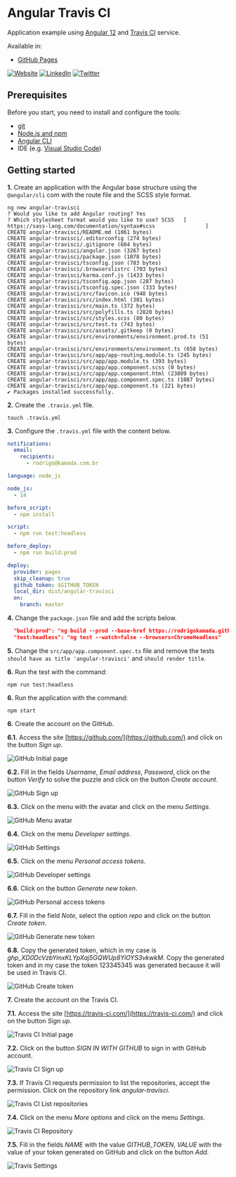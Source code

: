 # Angular Travis CI

Application example using [Angular 12](https://angular.io/) and [Travis CI](https://www.travis-ci.com/) service.

Available in:

* [GitHub Pages](https://rodrigokamada.github.io/angular-travisci/)



[![Website](https://shields.braskam.com/v1/shields?name=website&format=rectangle&size=small)](https://rodrigo.kamada.com.br)
[![LinkedIn](https://shields.braskam.com/v1/shields?name=linkedin&format=rectangle&size=small)](https://www.linkedin.com/in/rodrigokamada)
[![Twitter](https://shields.braskam.com/v1/shields?name=twitter&format=rectangle&size=small&socialAccount=rodrigokamada)](https://twitter.com/rodrigokamada)



## Prerequisites


Before you start, you need to install and configure the tools:

* [git](https://git-scm.com/)
* [Node.js and npm](https://nodejs.org/)
* [Angular CLI](https://angular.io/cli)
* IDE (e.g. [Visual Studio Code](https://code.visualstudio.com/))



## Getting started


**1.** Create an application with the Angular base structure using the `@angular/cli` com with the route file and the SCSS style format.

```shell
ng new angular-travisci
? Would you like to add Angular routing? Yes
? Which stylesheet format would you like to use? SCSS   [ https://sass-lang.com/documentation/syntax#scss                ]
CREATE angular-travisci/README.md (1061 bytes)
CREATE angular-travisci/.editorconfig (274 bytes)
CREATE angular-travisci/.gitignore (604 bytes)
CREATE angular-travisci/angular.json (3267 bytes)
CREATE angular-travisci/package.json (1078 bytes)
CREATE angular-travisci/tsconfig.json (783 bytes)
CREATE angular-travisci/.browserslistrc (703 bytes)
CREATE angular-travisci/karma.conf.js (1433 bytes)
CREATE angular-travisci/tsconfig.app.json (287 bytes)
CREATE angular-travisci/tsconfig.spec.json (333 bytes)
CREATE angular-travisci/src/favicon.ico (948 bytes)
CREATE angular-travisci/src/index.html (301 bytes)
CREATE angular-travisci/src/main.ts (372 bytes)
CREATE angular-travisci/src/polyfills.ts (2820 bytes)
CREATE angular-travisci/src/styles.scss (80 bytes)
CREATE angular-travisci/src/test.ts (743 bytes)
CREATE angular-travisci/src/assets/.gitkeep (0 bytes)
CREATE angular-travisci/src/environments/environment.prod.ts (51 bytes)
CREATE angular-travisci/src/environments/environment.ts (658 bytes)
CREATE angular-travisci/src/app/app-routing.module.ts (245 bytes)
CREATE angular-travisci/src/app/app.module.ts (393 bytes)
CREATE angular-travisci/src/app/app.component.scss (0 bytes)
CREATE angular-travisci/src/app/app.component.html (23809 bytes)
CREATE angular-travisci/src/app/app.component.spec.ts (1087 bytes)
CREATE angular-travisci/src/app/app.component.ts (221 bytes)
✔ Packages installed successfully.
```

**2.** Create the `.travis.yml` file.

```shell
touch .travis.yml
```

**3.** Configure the `.travis.yml` file with the content below.

```yaml
notifications:
  email:
    recipients:
      - rodrigo@kamada.com.br

language: node_js

node_js:
  - 14

before_script:
  - npm install

script:
  - npm run test:headless

before_deploy:
  - npm run build:prod

deploy:
  provider: pages
  skip_cleanup: true
  github_token: $GITHUB_TOKEN
  local_dir: dist/angular-travisci
  on:
    branch: master
```

**4.** Change the `package.json` file and add the scripts below.

```json
  "build:prod": "ng build --prod --base-href https://rodrigokamada.github.io/angular-travisci/",
  "test:headless": "ng test --watch=false --browsers=ChromeHeadless"
```

**5.** Change the `src/app/app.component.spec.ts` file and remove the tests `should have as title 'angular-travisci'` and `should render title`.

**6.** Run the test with the command:

```shell
npm run test:headless
```

**6.** Run the application with the command:

```shell
npm start
```

**6.** Create the account on the GitHub.

**6.1.** Access the site [https://github.com/](https://github.com/) and click on the button *Sign up*.

![GitHub Initial page](docs/images/github-step1.png)

**6.2.** Fill in the fields *Username*, *Email address*, *Password*, click on the button *Verify* to solve the puzzle and click on the button *Create account*.

![GitHub Sign up](docs/images/github-step2.png)

**6.3.** Click on the menu with the avatar and click on the menu *Settings*.

![GitHub Menu avatar](docs/images/github-step3.png)

**6.4.** Click on the menu *Developer settings*.

![GitHub Settings](docs/images/github-step4.png)

**6.5.** Click on the menu *Personal access tokens*.

![GitHub Developer settings](docs/images/github-step5.png)

**6.6.** Click on the button *Generate new token*.

![GitHub Personal access tokens](docs/images/github-step6.png)

**6.7.** Fill in the field *Note*, select the option *repo* and click on the button *Create token*.

![GitHub Generate new token](docs/images/github-step7.png)

**6.8.** Copy the generated token, which in my case is *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*.
Copy the generated token and in my case the token 123345345 was generated because it will be used in Travis CI.

![GitHub Create token](docs/images/github-step8.png)

**7.** Create the account on the Travis CI.

**7.1.** Access the site [https://travis-ci.com/](https://travis-ci.com/) and click on the button *Sign up*.

![Travis CI Initial page](docs/images/travisci-step1.png)

**7.2.** Click on the button *SIGN IN WITH GITHUB* to sign in with GitHub account.

![Travis CI Sign up](docs/images/travisci-step2.png)

**7.3.** If Travis CI requests permission to list the repositories, accept the permission. Click on the repository link *angular-travisci*.

![Travis CI List repositories](docs/images/travisci-step3.png)

**7.4.** Click on the menu *More options* and click on the menu *Settings*.

![Travis CI Repository](docs/images/travisci-step4.png)

**7.5.** Fill in the fields *NAME* with the value *GITHUB_TOKEN*, *VALUE* with the value of your token generated on GitHub and click on the button *Add*.

![Travis Settings](docs/images/travisci-step5.png)
